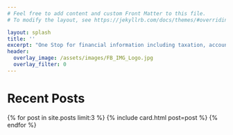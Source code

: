 ```yaml
---
# Feel free to add content and custom Front Matter to this file.
# To modify the layout, see https://jekyllrb.com/docs/themes/#overriding-theme-defaults

layout: splash
title: ''
excerpt: "One Stop for financial information including taxation, accounting and a lot more. Please check our [`blog`](/blog) for latest articles"
header:
  overlay_image: /assets/images/FB_IMG_Logo.jpg
  overlay_filter: 0
---
```


<h1>Recent Posts</h1>
<div class="recent__posts">
{% for post in site.posts limit:3 %}
  {% include card.html post=post %}
{% endfor %}
</div>
